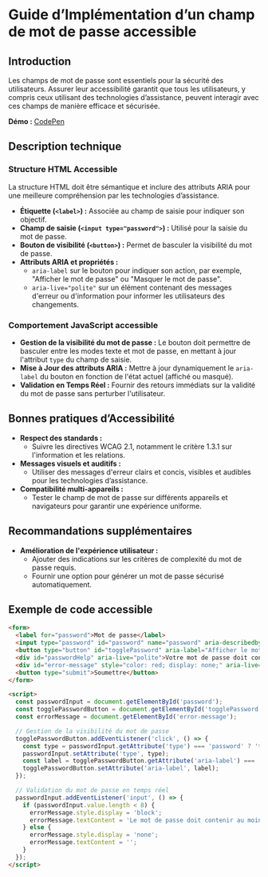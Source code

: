 # Guide d’Implémentation d’un champ de mot de passe accessible

## Introduction

Les champs de mot de passe sont essentiels pour la sécurité des utilisateurs. Assurer leur accessibilité garantit que tous les utilisateurs, y compris ceux utilisant des technologies d’assistance, peuvent interagir avec ces champs de manière efficace et sécurisée.

**Démo :** [CodePen](https://codepen.io/numera11y/pen/LEPdepx)

## Description technique

### Structure HTML Accessible

La structure HTML doit être sémantique et inclure des attributs ARIA pour une meilleure compréhension par les technologies d’assistance.

- **Étiquette (`<label>`) :** Associée au champ de saisie pour indiquer son objectif.
- **Champ de saisie (`<input type="password">`) :** Utilisé pour la saisie du mot de passe.
- **Bouton de visibilité (`<button>`) :** Permet de basculer la visibilité du mot de passe.
- **Attributs ARIA et propriétés :**
  - `aria-label` sur le bouton pour indiquer son action, par exemple, "Afficher le mot de passe" ou "Masquer le mot de passe".
  - `aria-live="polite"` sur un élément contenant des messages d'erreur ou d'information pour informer les utilisateurs des changements.

### Comportement JavaScript accessible

- **Gestion de la visibilité du mot de passe :** Le bouton doit permettre de basculer entre les modes texte et mot de passe, en mettant à jour l'attribut `type` du champ de saisie.
- **Mise à Jour des attributs ARIA :** Mettre à jour dynamiquement le `aria-label` du bouton en fonction de l'état actuel (affiché ou masqué).
- **Validation en Temps Réel :** Fournir des retours immédiats sur la validité du mot de passe sans perturber l'utilisateur.

## Bonnes pratiques d’Accessibilité

- **Respect des standards :**
  - Suivre les directives WCAG 2.1, notamment le critère 1.3.1 sur l'information et les relations.
- **Messages visuels et auditifs :**
  - Utiliser des messages d'erreur clairs et concis, visibles et audibles pour les technologies d’assistance.
- **Compatibilité multi-appareils :**
  - Tester le champ de mot de passe sur différents appareils et navigateurs pour garantir une expérience uniforme.

## Recommandations supplémentaires

- **Amélioration de l'expérience utilisateur :**
  - Ajouter des indications sur les critères de complexité du mot de passe requis.
  - Fournir une option pour générer un mot de passe sécurisé automatiquement.

## Exemple de code accessible

```html
<form>
  <label for="password">Mot de passe</label>
  <input type="password" id="password" name="password" aria-describedby="passwordHelp">
  <button type="button" id="togglePassword" aria-label="Afficher le mot de passe">👁️</button>
  <div id="passwordHelp" aria-live="polite">Votre mot de passe doit contenir au moins 8 caractères.</div>
  <div id="error-message" style="color: red; display: none;" aria-live="assertive"></div>
  <button type="submit">Soumettre</button>
</form>

<script>
  const passwordInput = document.getElementById('password');
  const togglePasswordButton = document.getElementById('togglePassword');
  const errorMessage = document.getElementById('error-message');

  // Gestion de la visibilité du mot de passe
  togglePasswordButton.addEventListener('click', () => {
    const type = passwordInput.getAttribute('type') === 'password' ? 'text' : 'password';
    passwordInput.setAttribute('type', type);
    const label = togglePasswordButton.getAttribute('aria-label') === 'Afficher le mot de passe' ? 'Masquer le mot de passe' : 'Afficher le mot de passe';
    togglePasswordButton.setAttribute('aria-label', label);
  });

  // Validation du mot de passe en temps réel
  passwordInput.addEventListener('input', () => {
    if (passwordInput.value.length < 8) {
      errorMessage.style.display = 'block';
      errorMessage.textContent = 'Le mot de passe doit contenir au moins 8 caractères.';
    } else {
      errorMessage.style.display = 'none';
      errorMessage.textContent = '';
    }
  });
</script>
```
